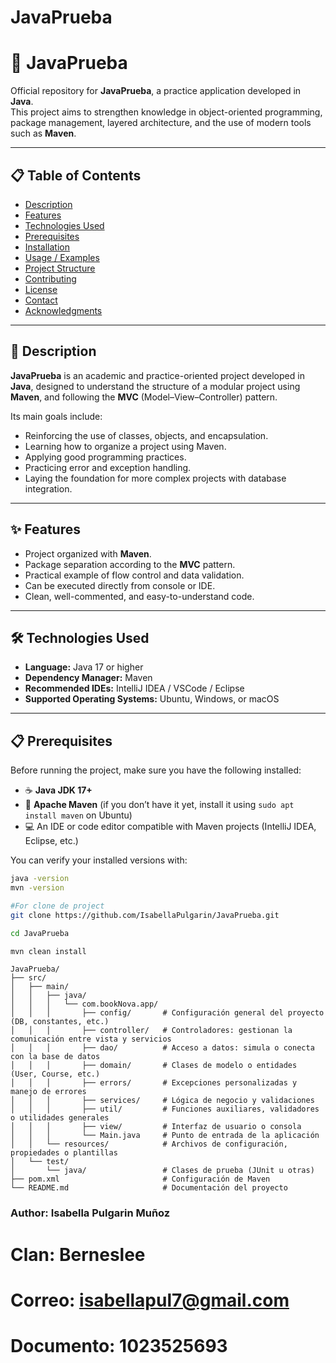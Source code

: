 # JavaPrueba

# 🧠 JavaPrueba

Official repository for **JavaPrueba**, a practice application developed in **Java**.  
This project aims to strengthen knowledge in object-oriented programming, package management, layered architecture, and the use of modern tools such as **Maven**.

---

## 📋 Table of Contents

- [Description](#description)
- [Features](#features)
- [Technologies Used](#technologies-used)
- [Prerequisites](#prerequisites)
- [Installation](#installation)
- [Usage / Examples](#usage--examples)
- [Project Structure](#project-structure)
- [Contributing](#contributing)
- [License](#license)
- [Contact](#contact)
- [Acknowledgments](#acknowledgments)

---

## 🧐 Description

**JavaPrueba** is an academic and practice-oriented project developed in **Java**, designed to understand the structure of a modular project using **Maven**, and following the **MVC** (Model–View–Controller) pattern.

Its main goals include:

- Reinforcing the use of classes, objects, and encapsulation.
- Learning how to organize a project using Maven.
- Applying good programming practices.
- Practicing error and exception handling.
- Laying the foundation for more complex projects with database integration.

---

## ✨ Features

- Project organized with **Maven**.
- Package separation according to the **MVC** pattern.
- Practical example of flow control and data validation.
- Can be executed directly from console or IDE.
- Clean, well-commented, and easy-to-understand code.

---

## 🛠 Technologies Used

- **Language:** Java 17 or higher
- **Dependency Manager:** Maven
- **Recommended IDEs:** IntelliJ IDEA / VSCode / Eclipse
- **Supported Operating Systems:** Ubuntu, Windows, or macOS

---

## 📋 Prerequisites

Before running the project, make sure you have the following installed:

- ☕ **Java JDK 17+**
- 🧩 **Apache Maven** (if you don’t have it yet, install it using `sudo apt install maven` on Ubuntu)
- 💻 An IDE or code editor compatible with Maven projects (IntelliJ IDEA, Eclipse, etc.)

You can verify your installed versions with:




```bash
java -version
mvn -version

#For clone de project
git clone https://github.com/IsabellaPulgarin/JavaPrueba.git

cd JavaPrueba

mvn clean install
```

```
JavaPrueba/
├── src/
│   ├── main/
│   │   ├── java/
│   │   │   └── com.bookNova.app/
│   │   │       ├── config/       # Configuración general del proyecto (DB, constantes, etc.)
│   │   │       ├── controller/   # Controladores: gestionan la comunicación entre vista y servicios
│   │   │       ├── dao/          # Acceso a datos: simula o conecta con la base de datos
│   │   │       ├── domain/       # Clases de modelo o entidades (User, Course, etc.)
│   │   │       ├── errors/       # Excepciones personalizadas y manejo de errores
│   │   │       ├── services/     # Lógica de negocio y validaciones
│   │   │       ├── util/         # Funciones auxiliares, validadores o utilidades generales
│   │   │       ├── view/         # Interfaz de usuario o consola
│   │   │       └── Main.java     # Punto de entrada de la aplicación
│   │   └── resources/            # Archivos de configuración, propiedades o plantillas
│   └── test/
│       └── java/                 # Clases de prueba (JUnit u otras)
├── pom.xml                       # Configuración de Maven
└── README.md                     # Documentación del proyecto
```

### Author: Isabella Pulgarin Muñoz

# Clan: Berneslee

# Correo: isabellapul7@gmail.com

# Documento: 1023525693
